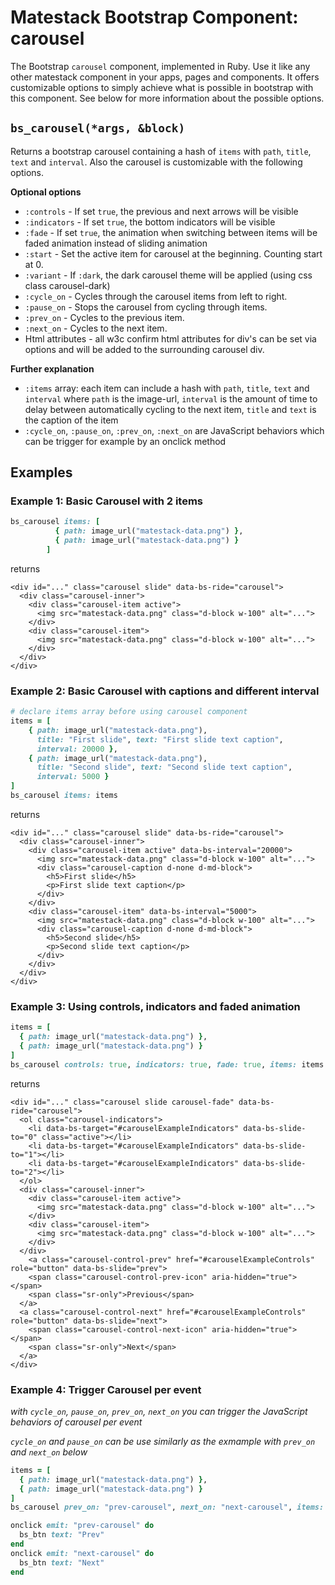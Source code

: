 # Matestack Bootstrap Component: carousel

The Bootstrap `carousel` component, implemented in Ruby. Use it like any other matestack component in your apps, pages and components. It offers customizable options to simply achieve what is possible in bootstrap with this component. See below for more information about the possible options.

## `bs_carousel(*args, &block)`

Returns a bootstrap carousel containing a hash of `items` with `path`, `title`, `text` and `interval`. Also the carousel is customizable with the following options.

**Optional options**

* `:controls` - If set `true`, the previous and next arrows will be visible
* `:indicators` - If set `true`, the bottom indicators will be visible
* `:fade` - If set `true`, the animation when switching between items will be faded animation instead of sliding animation
* `:start` - Set the active item for carousel at the beginning. Counting start at 0.
* `:variant` - If `:dark`, the dark carousel theme will be applied (using css class carousel-dark)
* `:cycle_on` - Cycles through the carousel items from left to right.
* `:pause_on` - Stops the carousel from cycling through items.
* `:prev_on` - Cycles to the previous item.
* `:next_on` - Cycles to the next item.
* Html attributes - all w3c confirm html attributes for div's can be set via options and will be added to the surrounding carousel div.

**Further explanation**

* `:items` array: each item can include a hash with `path`, `title`, `text` and `interval` where `path` is the image-url, `interval` is the amount of time to delay between automatically cycling to the next item, `title` and `text` is the caption of the item
* `:cycle_on`, `:pause_on`, `:prev_on`, `:next_on` are JavaScript behaviors which can be trigger for example by an onclick method

## Examples

### Example 1: Basic Carousel with 2 items

```ruby
bs_carousel items: [
          { path: image_url("matestack-data.png") },
          { path: image_url("matestack-data.png") }
        ]
```

returns

```markup
<div id="..." class="carousel slide" data-bs-ride="carousel">
  <div class="carousel-inner">
    <div class="carousel-item active">
      <img src="matestack-data.png" class="d-block w-100" alt="...">
    </div>
    <div class="carousel-item">
      <img src="matestack-data.png" class="d-block w-100" alt="...">
    </div>
  </div>
</div>
```

### Example 2: Basic Carousel with captions and different interval

```ruby
# declare items array before using carousel component
items = [
    { path: image_url("matestack-data.png"),
      title: "First slide", text: "First slide text caption",
      interval: 20000 },
    { path: image_url("matestack-data.png"),
      title: "Second slide", text: "Second slide text caption",
      interval: 5000 }
]
bs_carousel items: items
```

returns

```markup
<div id="..." class="carousel slide" data-bs-ride="carousel">
  <div class="carousel-inner">
    <div class="carousel-item active" data-bs-interval="20000">
      <img src="matestack-data.png" class="d-block w-100" alt="...">
      <div class="carousel-caption d-none d-md-block">
        <h5>First slide</h5>
        <p>First slide text caption</p>
      </div>
    </div>
    <div class="carousel-item" data-bs-interval="5000">
      <img src="matestack-data.png" class="d-block w-100" alt="...">
      <div class="carousel-caption d-none d-md-block">
        <h5>Second slide</h5>
        <p>Second slide text caption</p>
      </div>
    </div>
  </div>
</div>
```

### Example 3: Using controls, indicators and faded animation

```ruby
items = [
  { path: image_url("matestack-data.png") },
  { path: image_url("matestack-data.png") }
]
bs_carousel controls: true, indicators: true, fade: true, items: items
```

returns

```markup
<div id="..." class="carousel slide carousel-fade" data-bs-ride="carousel">
  <ol class="carousel-indicators">
    <li data-bs-target="#carouselExampleIndicators" data-bs-slide-to="0" class="active"></li>
    <li data-bs-target="#carouselExampleIndicators" data-bs-slide-to="1"></li>
    <li data-bs-target="#carouselExampleIndicators" data-bs-slide-to="2"></li>
  </ol>
  <div class="carousel-inner">
    <div class="carousel-item active">
      <img src="matestack-data.png" class="d-block w-100" alt="...">
    </div>
    <div class="carousel-item">
      <img src="matestack-data.png" class="d-block w-100" alt="...">
    </div>
  </div>
    <a class="carousel-control-prev" href="#carouselExampleControls" role="button" data-bs-slide="prev">
    <span class="carousel-control-prev-icon" aria-hidden="true"></span>
    <span class="sr-only">Previous</span>
  </a>
  <a class="carousel-control-next" href="#carouselExampleControls" role="button" data-bs-slide="next">
    <span class="carousel-control-next-icon" aria-hidden="true"></span>
    <span class="sr-only">Next</span>
  </a>
</div>
```

### Example 4: Trigger Carousel per event

_with `cycle_on`, `pause_on`, `prev_on`, `next_on` you can trigger the JavaScript behaviors of carousel per event_

_`cycle_on` and `pause_on` can be use similarly as the exmample with `prev_on` and `next_on` below_

```ruby
items = [
  { path: image_url("matestack-data.png") },
  { path: image_url("matestack-data.png") }
]
bs_carousel prev_on: "prev-carousel", next_on: "next-carousel", items: items

onclick emit: "prev-carousel" do
  bs_btn text: "Prev"
end
onclick emit: "next-carousel" do
  bs_btn text: "Next"
end
```
